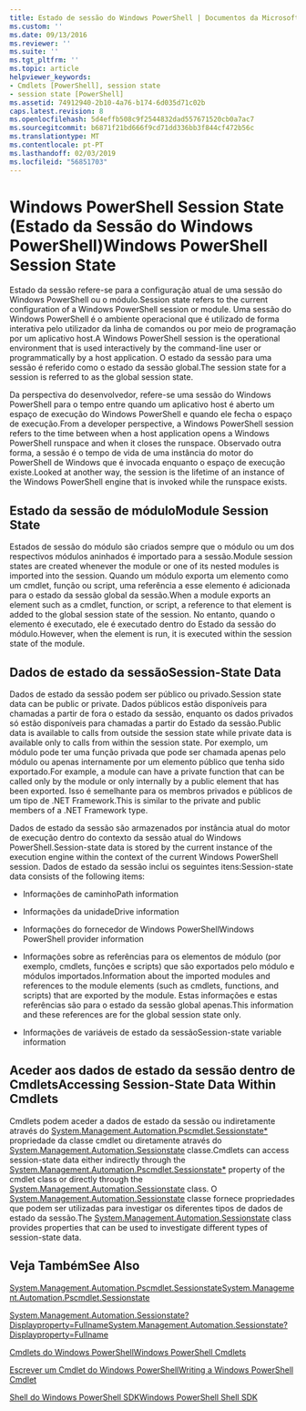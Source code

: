 ```yaml
---
title: Estado de sessão do Windows PowerShell | Documentos da Microsoft
ms.custom: ''
ms.date: 09/13/2016
ms.reviewer: ''
ms.suite: ''
ms.tgt_pltfrm: ''
ms.topic: article
helpviewer_keywords:
- Cmdlets [PowerShell], session state
- session state [PowerShell]
ms.assetid: 74912940-2b10-4a76-b174-6d035d71c02b
caps.latest.revision: 8
ms.openlocfilehash: 5d4effb508c9f2544832dad557671520cb0a7ac7
ms.sourcegitcommit: b6871f21bd666f9cd71dd336bb3f844cf472b56c
ms.translationtype: MT
ms.contentlocale: pt-PT
ms.lasthandoff: 02/03/2019
ms.locfileid: "56851703"
---
```

# <a name="windows-powershell-session-state"></a><span data-ttu-id="1f369-102">Windows PowerShell Session State (Estado da Sessão do Windows PowerShell)</span><span class="sxs-lookup"><span data-stu-id="1f369-102">Windows PowerShell Session State</span></span>

<span data-ttu-id="1f369-103">Estado da sessão refere-se para a configuração atual de uma sessão do Windows PowerShell ou o módulo.</span><span class="sxs-lookup"><span data-stu-id="1f369-103">Session state refers to the current configuration of a Windows PowerShell session or module.</span></span> <span data-ttu-id="1f369-104">Uma sessão do Windows PowerShell é o ambiente operacional que é utilizado de forma interativa pelo utilizador da linha de comandos ou por meio de programação por um aplicativo host.</span><span class="sxs-lookup"><span data-stu-id="1f369-104">A Windows PowerShell session is the operational environment that is used interactively by the command-line user or programmatically by a host application.</span></span> <span data-ttu-id="1f369-105">O estado da sessão para uma sessão é referido como o estado da sessão global.</span><span class="sxs-lookup"><span data-stu-id="1f369-105">The session state for a session is referred to as the global session state.</span></span>

<span data-ttu-id="1f369-106">Da perspectiva do desenvolvedor, refere-se uma sessão do Windows PowerShell para o tempo entre quando um aplicativo host é aberto um espaço de execução do Windows PowerShell e quando ele fecha o espaço de execução.</span><span class="sxs-lookup"><span data-stu-id="1f369-106">From a developer perspective, a Windows PowerShell session refers to the time between when a host application opens a Windows PowerShell runspace and when it closes the runspace.</span></span> <span data-ttu-id="1f369-107">Observado outra forma, a sessão é o tempo de vida de uma instância do motor do PowerShell de Windows que é invocada enquanto o espaço de execução existe.</span><span class="sxs-lookup"><span data-stu-id="1f369-107">Looked at another way, the session is the lifetime of an instance of the Windows PowerShell engine that is invoked while the runspace exists.</span></span>

## <a name="module-session-state"></a><span data-ttu-id="1f369-108">Estado da sessão de módulo</span><span class="sxs-lookup"><span data-stu-id="1f369-108">Module Session State</span></span>

<span data-ttu-id="1f369-109">Estados de sessão do módulo são criados sempre que o módulo ou um dos respectivos módulos aninhados é importado para a sessão.</span><span class="sxs-lookup"><span data-stu-id="1f369-109">Module session states are created whenever the module or one of its nested modules is imported into the session.</span></span> <span data-ttu-id="1f369-110">Quando um módulo exporta um elemento como um cmdlet, função ou script, uma referência a esse elemento é adicionada para o estado da sessão global da sessão.</span><span class="sxs-lookup"><span data-stu-id="1f369-110">When a module exports an element such as a cmdlet, function, or script, a reference to that element is added to the global session state of the session.</span></span> <span data-ttu-id="1f369-111">No entanto, quando o elemento é executado, ele é executado dentro do Estado da sessão do módulo.</span><span class="sxs-lookup"><span data-stu-id="1f369-111">However, when the element is run, it is executed within the session state of the module.</span></span>

## <a name="session-state-data"></a><span data-ttu-id="1f369-112">Dados de estado da sessão</span><span class="sxs-lookup"><span data-stu-id="1f369-112">Session-State Data</span></span>

<span data-ttu-id="1f369-113">Dados de estado da sessão podem ser público ou privado.</span><span class="sxs-lookup"><span data-stu-id="1f369-113">Session state data can be public or private.</span></span> <span data-ttu-id="1f369-114">Dados públicos estão disponíveis para chamadas a partir de fora o estado da sessão, enquanto os dados privados só estão disponíveis para chamadas a partir do Estado da sessão.</span><span class="sxs-lookup"><span data-stu-id="1f369-114">Public data is available to calls from outside the session state while private data is available only to calls from within the session state.</span></span> <span data-ttu-id="1f369-115">Por exemplo, um módulo pode ter uma função privada que pode ser chamada apenas pelo módulo ou apenas internamente por um elemento público que tenha sido exportado.</span><span class="sxs-lookup"><span data-stu-id="1f369-115">For example, a module can have a private function that can be called only by the module or only internally by a public element that has been exported.</span></span> <span data-ttu-id="1f369-116">Isso é semelhante para os membros privados e públicos de um tipo de .NET Framework.</span><span class="sxs-lookup"><span data-stu-id="1f369-116">This is similar to the private and public members of a .NET Framework type.</span></span>

<span data-ttu-id="1f369-117">Dados de estado da sessão são armazenados por instância atual do motor de execução dentro do contexto da sessão atual do Windows PowerShell.</span><span class="sxs-lookup"><span data-stu-id="1f369-117">Session-state data is stored by the current instance of the execution engine within the context of the current Windows PowerShell session.</span></span> <span data-ttu-id="1f369-118">Dados de estado da sessão inclui os seguintes itens:</span><span class="sxs-lookup"><span data-stu-id="1f369-118">Session-state data consists of the following items:</span></span>

- <span data-ttu-id="1f369-119">Informações de caminho</span><span class="sxs-lookup"><span data-stu-id="1f369-119">Path information</span></span>

- <span data-ttu-id="1f369-120">Informações da unidade</span><span class="sxs-lookup"><span data-stu-id="1f369-120">Drive information</span></span>

- <span data-ttu-id="1f369-121">Informações do fornecedor de Windows PowerShell</span><span class="sxs-lookup"><span data-stu-id="1f369-121">Windows PowerShell provider information</span></span>

- <span data-ttu-id="1f369-122">Informações sobre as referências para os elementos de módulo (por exemplo, cmdlets, funções e scripts) que são exportados pelo módulo e módulos importados.</span><span class="sxs-lookup"><span data-stu-id="1f369-122">Information about the imported modules and references to the module elements (such as cmdlets, functions, and scripts) that are exported by the module.</span></span> <span data-ttu-id="1f369-123">Estas informações e estas referências são para o estado da sessão global apenas.</span><span class="sxs-lookup"><span data-stu-id="1f369-123">This information and these references are for the global session state only.</span></span>

- <span data-ttu-id="1f369-124">Informações de variáveis de estado da sessão</span><span class="sxs-lookup"><span data-stu-id="1f369-124">Session-state variable information</span></span>

## <a name="accessing-session-state-data-within-cmdlets"></a><span data-ttu-id="1f369-125">Aceder aos dados de estado da sessão dentro de Cmdlets</span><span class="sxs-lookup"><span data-stu-id="1f369-125">Accessing Session-State Data Within Cmdlets</span></span>

<span data-ttu-id="1f369-126">Cmdlets podem aceder a dados de estado da sessão ou indiretamente através do [System.Management.Automation.Pscmdlet.Sessionstate\*](/dotnet/api/System.Management.Automation.PSCmdlet.SessionState) propriedade da classe cmdlet ou diretamente através do [ System.Management.Automation.Sessionstate](/dotnet/api/System.Management.Automation.SessionState) classe.</span><span class="sxs-lookup"><span data-stu-id="1f369-126">Cmdlets can access session-state data either indirectly through the [System.Management.Automation.Pscmdlet.Sessionstate\*](/dotnet/api/System.Management.Automation.PSCmdlet.SessionState) property of the cmdlet class or directly through the [System.Management.Automation.Sessionstate](/dotnet/api/System.Management.Automation.SessionState) class.</span></span> <span data-ttu-id="1f369-127">O [System.Management.Automation.Sessionstate](/dotnet/api/System.Management.Automation.SessionState) classe fornece propriedades que podem ser utilizadas para investigar os diferentes tipos de dados de estado da sessão.</span><span class="sxs-lookup"><span data-stu-id="1f369-127">The [System.Management.Automation.Sessionstate](/dotnet/api/System.Management.Automation.SessionState) class provides properties that can be used to investigate different types of session-state data.</span></span>

## <a name="see-also"></a><span data-ttu-id="1f369-128">Veja Também</span><span class="sxs-lookup"><span data-stu-id="1f369-128">See Also</span></span>

[<span data-ttu-id="1f369-129">System.Management.Automation.Pscmdlet.Sessionstate</span><span class="sxs-lookup"><span data-stu-id="1f369-129">System.Management.Automation.Pscmdlet.Sessionstate</span></span>](/dotnet/api/System.Management.Automation.PSCmdlet.SessionState)

[<span data-ttu-id="1f369-130">System.Management.Automation.Sessionstate?Displayproperty=Fullname</span><span class="sxs-lookup"><span data-stu-id="1f369-130">System.Management.Automation.Sessionstate?Displayproperty=Fullname</span></span>](/dotnet/api/System.Management.Automation.SessionState)

[<span data-ttu-id="1f369-131">Cmdlets do Windows PowerShell</span><span class="sxs-lookup"><span data-stu-id="1f369-131">Windows PowerShell Cmdlets</span></span>](./cmdlet-overview.md)

[<span data-ttu-id="1f369-132">Escrever um Cmdlet do Windows PowerShell</span><span class="sxs-lookup"><span data-stu-id="1f369-132">Writing a Windows PowerShell Cmdlet</span></span>](./writing-a-windows-powershell-cmdlet.md)

[<span data-ttu-id="1f369-133">Shell do Windows PowerShell SDK</span><span class="sxs-lookup"><span data-stu-id="1f369-133">Windows PowerShell Shell SDK</span></span>](../windows-powershell-reference.md)

